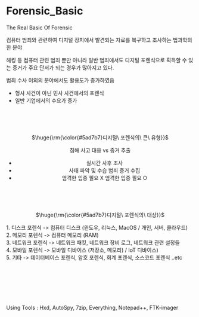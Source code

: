 # Forensic_Basic
The Real Basic Of Forensic </br>


컴퓨터 범죄와 관련하여 디지털 장치에서 발견되는 자료를 복구하고 조사하는 법과학의 한 분야 </br>

해킹 등 컴퓨터 관련 범죄 뿐만 아니라 일반 범죄에서도 디지털 포렌식으로 획득할 수 있는 증거가 주요 단서가 되는 경우가 많아지고 있다. <br/>

범죄 수사 이외의 분야에서도 활용도가 증가하였음
- 형사 사건이 아닌 민사 사건에서의 포렌식
- 일반 기업에서의 수요가 증가

<div align=center><br><br><br>
<p>$\huge{\rm{\color{#5ad7b7}디지털\ 포렌식의\ 큰\ 유형}}$</p>

   침해 사고 대응 vs 증거 추출
- 실시간                       사후 조사      
- 사태 파악 및 수습             범죄 증거 수집
- 엄격한 입증 필요 X            엄격한 입증 필요 O
</div>

<br><br><br>
<div align=center>
<p>$\huge{\rm{\color{#5ad7b7}디지털\ 포렌식의\ 대상}}$</p>
</div>
1. 디스크 포렌식 -> 컴퓨터 디스크 (윈도우, 리눅스, MacOS / 개인, 서버, 클라우드) <br>
2. 메모리 포렌식 -> 컴퓨터 메모리 (RAM)  <br>
3. 네트워크 포렌식 -> 네트워크 패킷, 네트워크 장비 로그, 네트워크 관련 설정들 <br>
4. 모바일 포렌식 -> 모바일 디바이스 (저장소, 메모리) / IoT 디바이스) <br>
5. 기타 -> 데이터베이스 포렌식, 암호 포렌식, 회계 포렌식, 소스코드 포렌식 ..etc <br>


<br><br><br><br><br><br>
Using Tools : Hxd, AutoSpy, 7zip, Everything, Notepad++, FTK-imager<br><br>












